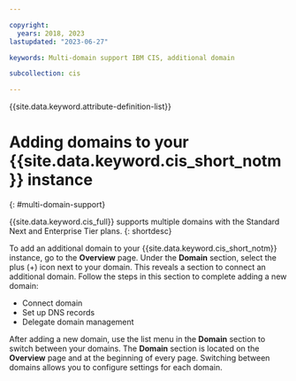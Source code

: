 ```yaml
---

copyright:
  years: 2018, 2023
lastupdated: "2023-06-27"

keywords: Multi-domain support IBM CIS, additional domain

subcollection: cis

---
```


{{site.data.keyword.attribute-definition-list}}

# Adding domains to your {{site.data.keyword.cis_short_notm}} instance
{: #multi-domain-support}

{{site.data.keyword.cis_full}} supports multiple domains with the Standard Next and Enterprise Tier plans.
{: shortdesc}

To add an additional domain to your {{site.data.keyword.cis_short_notm}} instance, go to the **Overview** page. Under the **Domain** section, select the plus (+) icon next to your domain. This reveals a section to connect an additional domain. Follow the steps in this section to complete adding a new domain:

* Connect domain
* Set up DNS records
* Delegate domain management

After adding a new domain, use the list menu in the **Domain** section to switch between your domains. The **Domain** section is located on the **Overview** page and at the beginning of every page. Switching between domains allows you to configure settings for each domain.
